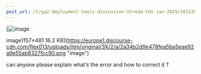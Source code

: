 ```yaml
---
post_url: /t/ga2-deployment-tools-discussion-thread-tds-jan-2025/161120/81
---
```

[![image](https://europe1.discourse-cdn.com/flex013/uploads/iitm/original/3X/2/a/2a34b2d9e478fea5ba5eae92a9e55ab8327fcc90.png)

image1157×481 16.2 KB](https://europe1.discourse-cdn.com/flex013/uploads/iitm/original/3X/2/a/2a34b2d9e478fea5ba5eae92a9e55ab8327fcc90.png "image")

  
can anyone please explain what’s the error and how to correct it ?